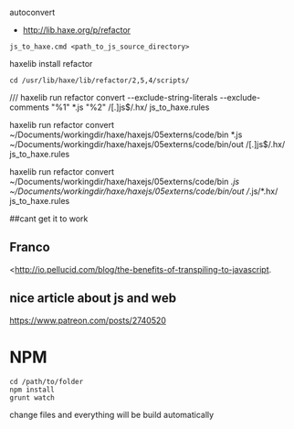 autoconvert
* http://lib.haxe.org/p/refactor

```
js_to_haxe.cmd <path_to_js_source_directory>
```

haxelib install refactor


```
cd /usr/lib/haxe/lib/refactor/2,5,4/scripts/
```
///
haxelib run refactor convert --exclude-string-literals --exclude-comments "%1" *.js "%2" /[.]js$/.hx/ js_to_haxe.rules



haxelib run refactor convert ~/Documents/workingdir/haxe/haxejs/05externs/code/bin *.js ~/Documents/workingdir/haxe/haxejs/05externs/code/bin/out /[.]js$/.hx/ js_to_haxe.rules

haxelib run refactor convert ~/Documents/workingdir/haxe/haxejs/05externs/code/bin *.js ~/Documents/workingdir/haxe/haxejs/05externs/code/bin/out /*.js/*.hx/ js_to_haxe.rules

##cant get it to work


	

## Franco
<http://io.pellucid.com/blog/the-benefits-of-transpiling-to-javascript.

## nice article about js and web
<https://www.patreon.com/posts/2740520>




# NPM

```
cd /path/to/folder
npm install
grunt watch
```

change files and everything will be build automatically 